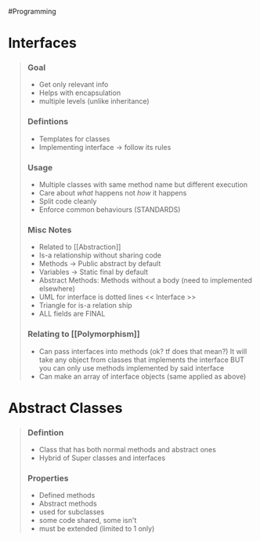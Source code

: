#Programming 
# Interfaces
>### Goal
>- Get only relevant info
>- Helps with encapsulation
>- multiple levels (unlike inheritance)
>
>### Defintions
>- Templates for classes
>- Implementing interface $\rightarrow$ follow its rules
>
>### Usage
>- Multiple classes with same method name but different execution
>- Care about *what* happens not *how* it happens
>- Split code cleanly
>- Enforce common behaviours (STANDARDS)
>
> ### Misc Notes
>- Related to [[Abstraction]]
>- Is-a relationship without sharing code
>- Methods  $\rightarrow$ Public  abstract by default   
>- Variables $\rightarrow$ Static final by default
>- Abstract Methods: Methods without a body (need to implemented elsewhere)
>- UML for interface is dotted lines
>  << Interface >>
>- Triangle for is-a relation ship
>- ALL fields are FINAL
>
>### Relating to [[Polymorphism]]
>- Can pass interfaces into methods (ok? tf does that mean?)
>  It will take any object from classes that implements the interface BUT you can only use methods implemented by said interface
>  - Can make an array of interface objects (same applied as above)
# Abstract Classes
> ### Defintion
>- Class that has both normal methods and abstract ones 
>- Hybrid of Super classes and interfaces
>  
>  ### Properties
>- Defined methods
>- Abstract methods
>- used for subclasses
>- some code shared, some isn't
>- must be extended (limited to 1 only)